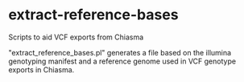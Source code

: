 # extract-reference-bases
Scripts to aid VCF exports from Chiasma

"extract_reference_bases.pl" generates a file based on 
the illumina genotyping manifest and a reference genome
used in VCF genotype exports in Chiasma.


